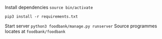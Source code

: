 Install dependencies
`source bin/activate`

`pip3 install -r requirements.txt`


Start server
`python3 foodbank/manage.py runserver`
Source programmes locates at `foodbank/foodbank`
